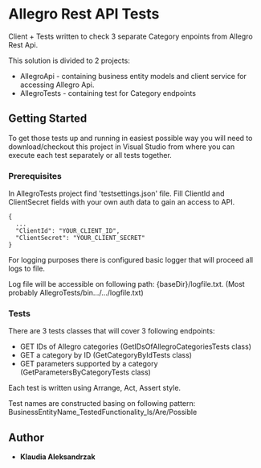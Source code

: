 # Allegro Rest API Tests

Client + Tests written to check 3 separate Category enpoints from Allegro Rest Api.

This solution is divided to 2 projects:
- AllegroApi - containing business entity models and client service for accessing Allegro Api.
- AllegroTests - containing test for Category endpoints

## Getting Started

To get those tests up and running in easiest possible way you will need to download/checkout this project in Visual Studio from where you can execute each test separately or all tests together.

### Prerequisites

In AllegroTests project find 'testsettings.json' file. Fill ClientId and ClientSecret fields with your own auth data to gain an access to API.

```
{
  ...
  "ClientId": "YOUR_CLIENT_ID",
  "ClientSecret": "YOUR_CLIENT_SECRET"
}
```

For logging purposes there is configured basic logger that will proceed all logs to file. 

Log file will be accessible on following path: {baseDir}/logfile.txt. (Most probably AllegroTests/bin.../.../logfile.txt)


### Tests

There are 3 tests classes that will cover 3 following endpoints: 

- GET IDs of Allegro categories (GetIDsOfAllegroCategoriesTests class)
- GET a category by ID (GetCategoryByIdTests class)
- GET parameters supported by a category (GetParametersByCategoryTests class)

Each test is written using Arrange, Act, Assert style. 

Test names are constructed basing on following pattern: BusinessEntityName_TestedFunctionality_Is/Are/Possible


## Author

* **Klaudia Aleksandrzak** 
